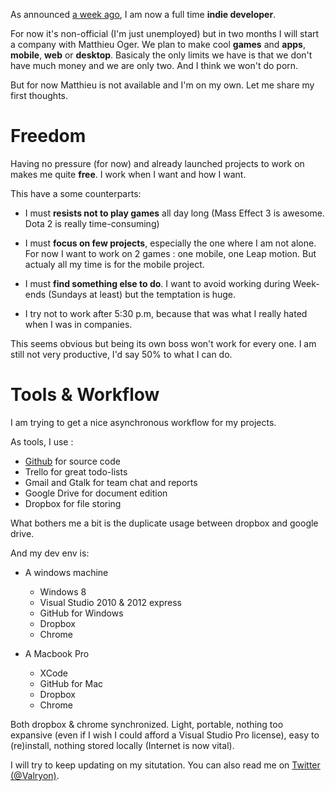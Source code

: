 ﻿As announced [a week ago](http://www.dmayance.com/2013-02-19-new-life-new-blog), I am now a full time **indie developer**.

For now it's non-official (I'm just unemployed) but in two months I will start a company with Matthieu Oger. We plan to make cool **games** and **apps**, **mobile**, **web** or **desktop**. Basicaly the only limits we have is that we don't have much money and we are only two. And I think we won't do porn.

But for now Matthieu is not available and I'm on my own. Let me share my first thoughts.

# Freedom

Having no pressure (for now) and already launched projects to work on makes me quite **free**. I work when I want and how I want.

This have a some counterparts: 

- I must **resists not to play games** all day long (Mass Effect 3 is awesome. Dota 2 is really time-consuming)

- I must **focus on few projects**, especially the one where I am not alone. For now I want to work on 2 games : one mobile, one Leap motion. But actualy all my time is for the mobile project.

- I must **find something else to do**. I want to avoid working during Week-ends (Sundays at least) but the temptation is huge.

- I try not to work after 5:30 p.m, because that was what I really hated when I was in companies.

This seems obvious but being its own boss won't work for every one. I am still not very productive, I'd say 50% to what I can do.

# Tools & Workflow

I am trying to get a nice asynchronous workflow for my projects.

As tools, I use :

- [Github](https://github.com/Valryon) for source code
- Trello for great todo-lists 
- Gmail and Gtalk for team chat and reports
- Google Drive for document edition
- Dropbox for file storing

What bothers me a bit is the duplicate usage between dropbox and google drive. 

And my dev env is:

- A windows machine 
	- Windows 8
	- Visual Studio 2010 & 2012 express
	- GitHub for Windows
	- Dropbox
	- Chrome

- A Macbook Pro
	- XCode
	- GitHub for Mac
	- Dropbox
	- Chrome

Both dropbox & chrome synchronized. Light, portable, nothing too expansive (even if I wish I could afford a Visual Studio Pro license), easy to (re)install, nothing stored locally (Internet is now vital).


I will try to keep updating on my situtation. You can also read me on [Twitter (@Valryon)](http://twitter.com/Valryon).